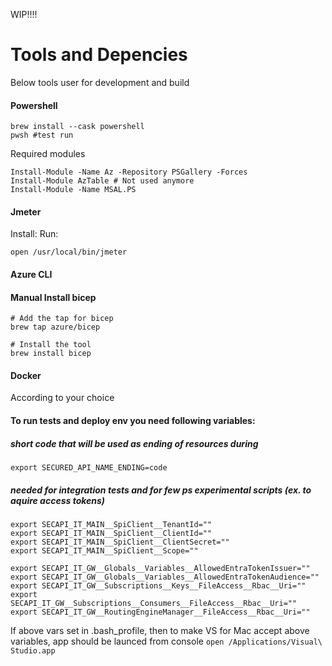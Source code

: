 WIP!!!!

# Tools and Depencies
Below tools user for development and build
#### Powershell
``` 
brew install --cask powershell 
pwsh #test run
```
Required modules
```
Install-Module -Name Az -Repository PSGallery -Forces
Install-Module AzTable # Not used anymore
Install-Module -Name MSAL.PS
```
#### Jmeter
Install:
Run:
```
open /usr/local/bin/jmeter
```
#### Azure CLI
#### Manual Install bicep
```
# Add the tap for bicep
brew tap azure/bicep

# Install the tool
brew install bicep
```

#### Docker
According to your choice

#### To run tests and deploy env you need following variables:
##### short code that will be used as ending of resources during 
```
export SECURED_API_NAME_ENDING=code
```

##### needed for integration tests and for few ps experimental scripts (ex. to aquire access tokens)
```
export SECAPI_IT_MAIN__SpiClient__TenantId=""
export SECAPI_IT_MAIN__SpiClient__ClientId=""
export SECAPI_IT_MAIN__SpiClient__ClientSecret=""
export SECAPI_IT_MAIN__SpiClient__Scope=""

export SECAPI_IT_GW__Globals__Variables__AllowedEntraTokenIssuer=""
export SECAPI_IT_GW__Globals__Variables__AllowedEntraTokenAudience=""
export SECAPI_IT_GW__Subscriptions__Keys__FileAccess__Rbac__Uri=""
export SECAPI_IT_GW__Subscriptions__Consumers__FileAccess__Rbac__Uri=""
export SECAPI_IT_GW__RoutingEngineManager__FileAccess__Rbac__Uri=""

```

If above vars set in .bash_profile, then to make VS for Mac accept above variables, app should be launced from console
``` open /Applications/Visual\ Studio.app ```
